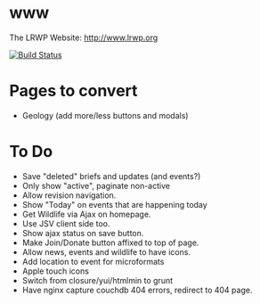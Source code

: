 www
===

The LRWP Website: http://www.lrwp.org

[![Build Status](https://api.travis-ci.org/lrwp/www.png)](https://travis-ci.org/lrwp/www)

# Pages to convert
* Geology (add more/less buttons and modals)

# To Do
* Save "deleted" briefs and updates (and events?)
* Only show "active", paginate non-active
* Allow revision navigation.
* Show "Today" on events that are happening today
* Get Wildlife via Ajax on homepage.
* Use JSV client side too.
* Show ajax status on save button.
* Make Join/Donate button affixed to top of page.
* Allow news, events and wildlife to have icons.
* Add location to event for microformats
* Apple touch icons
* Switch from closure/yui/htmlmin to grunt
* Have nginx capture couchdb 404 errors, redirect to 404 page.
